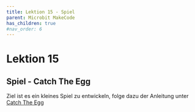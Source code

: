 ```yaml
---
title: Lektion 15 - Spiel
parent: Microbit MakeCode
has_children: true
#nav_order: 6
---
```


# Lektion 15

## Spiel - Catch The Egg

Ziel ist es ein kleines Spiel zu entwickeln, folge dazu der Anleitung unter
[Catch The Egg](https://makecode.microbit.org/lessons/catch-the-egg-game/activity "Catch The Egg")

